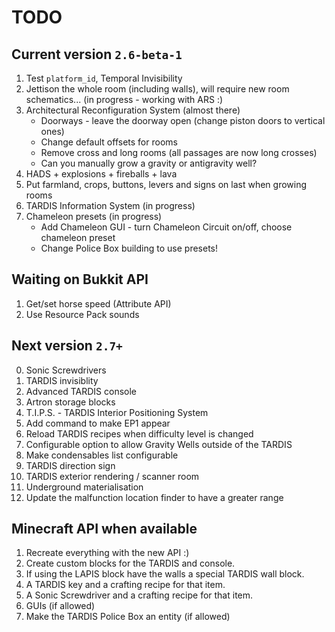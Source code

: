 # TODO

## Current version `2.6-beta-1`
1. Test `platform_id`, Temporal Invisibility
2. Jettison the whole room (including walls), will require new room schematics... (in progress - working with ARS :)
3. Architectural Reconfiguration System (almost there)
    * Doorways - leave the doorway open (change piston doors to vertical ones)
    * Change default offsets for rooms
    * Remove cross and long rooms (all passages are now long crosses)
    * Can you manually grow a gravity or antigravity well?
4. HADS + explosions + fireballs + lava
5. Put farmland, crops, buttons, levers and signs on last when growing rooms
6. TARDIS Information System (in progress)
7. Chameleon presets (in progress)
    * Add Chameleon GUI - turn Chameleon Circuit on/off, choose chameleon preset
    * Change Police Box building to use presets!

## Waiting on Bukkit API
1. Get/set horse speed (Attribute API)
2. Use Resource Pack sounds

## Next version `2.7+`
0. Sonic Screwdrivers
1. TARDIS invisiblity
2. Advanced TARDIS console
3. Artron storage blocks
4. T.I.P.S. - TARDIS Interior Positioning System
5. Add command to make EP1 appear
6. Reload TARDIS recipes when difficulty level is changed
7. Configurable option to allow Gravity Wells outside of the TARDIS
8. Make condensables list configurable
9. TARDIS direction sign
10. TARDIS exterior rendering / scanner room
11. Underground materialisation
12. Update the malfunction location finder to have a greater range

## Minecraft API when available
1. Recreate everything with the new API :)
2. Create custom blocks for the TARDIS and console.
3. If using the LAPIS block have the walls a special TARDIS wall block.
4. A TARDIS key and a crafting recipe for that item.
5. A Sonic Screwdriver and a crafting recipe for that item.
6. GUIs (if allowed)
7. Make the TARDIS Police Box an entity (if allowed)

